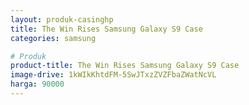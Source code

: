 ```yaml
---
layout: produk-casinghp
title: The Win Rises Samsung Galaxy S9 Case
categories: samsung

# Produk
product-title: The Win Rises Samsung Galaxy S9 Case
image-drive: 1kWIkKhtdFM-5SwJTxzZVZFbaZWatNcVL
harga: 90000
---
```

